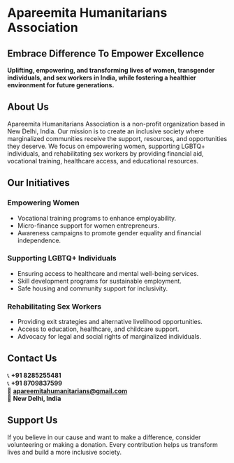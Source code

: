 # Apareemita Humanitarians Association

## Embrace Difference To Empower Excellence

**Uplifting, empowering, and transforming lives of women, transgender individuals, and sex workers in India, while fostering a healthier environment for future generations.**

## About Us
Apareemita Humanitarians Association is a non-profit organization based in New Delhi, India. Our mission is to create an inclusive society where marginalized communities receive the support, resources, and opportunities they deserve. We focus on empowering women, supporting LGBTQ+ individuals, and rehabilitating sex workers by providing financial aid, vocational training, healthcare access, and educational resources.

## Our Initiatives

### **Empowering Women**
- Vocational training programs to enhance employability.
- Micro-finance support for women entrepreneurs.
- Awareness campaigns to promote gender equality and financial independence.

### **Supporting LGBTQ+ Individuals**
- Ensuring access to healthcare and mental well-being services.
- Skill development programs for sustainable employment.
- Safe housing and community support for inclusivity.

### **Rehabilitating Sex Workers**
- Providing exit strategies and alternative livelihood opportunities.
- Access to education, healthcare, and childcare support.
- Advocacy for legal and social rights of marginalized individuals.

## Contact Us
📞 **+91 8285255481**  
📞 **+91 8709837599**  
📧 **apareemitahumanitarians@gmail.com**  
📍 **New Delhi, India**

## Support Us
If you believe in our cause and want to make a difference, consider volunteering or making a donation. Every contribution helps us transform lives and build a more inclusive society.

